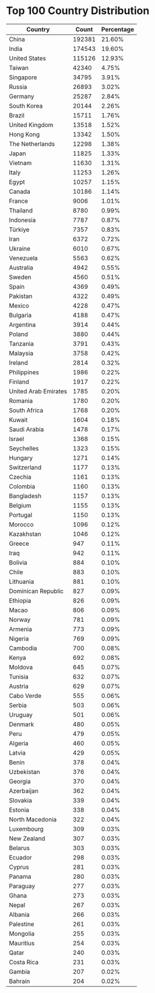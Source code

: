 # Top 100 Country Distribution
| Country | Count | Percentage |
|----|----|----|
| China | 192381 | 21.60% |
| India | 174543 | 19.60% |
| United States | 115126 | 12.93% |
| Taiwan | 42340 | 4.75% |
| Singapore | 34795 | 3.91% |
| Russia | 26893 | 3.02% |
| Germany | 25287 | 2.84% |
| South Korea | 20144 | 2.26% |
| Brazil | 15711 | 1.76% |
| United Kingdom | 13518 | 1.52% |
| Hong Kong | 13342 | 1.50% |
| The Netherlands | 12298 | 1.38% |
| Japan | 11825 | 1.33% |
| Vietnam | 11630 | 1.31% |
| Italy | 11253 | 1.26% |
| Egypt | 10257 | 1.15% |
| Canada | 10186 | 1.14% |
| France | 9006 | 1.01% |
| Thailand | 8780 | 0.99% |
| Indonesia | 7787 | 0.87% |
| Türkiye | 7357 | 0.83% |
| Iran | 6372 | 0.72% |
| Ukraine | 6010 | 0.67% |
| Venezuela | 5563 | 0.62% |
| Australia | 4942 | 0.55% |
| Sweden | 4560 | 0.51% |
| Spain | 4369 | 0.49% |
| Pakistan | 4322 | 0.49% |
| Mexico | 4228 | 0.47% |
| Bulgaria | 4188 | 0.47% |
| Argentina | 3914 | 0.44% |
| Poland | 3880 | 0.44% |
| Tanzania | 3791 | 0.43% |
| Malaysia | 3758 | 0.42% |
| Ireland | 2814 | 0.32% |
| Philippines | 1986 | 0.22% |
| Finland | 1917 | 0.22% |
| United Arab Emirates | 1785 | 0.20% |
| Romania | 1780 | 0.20% |
| South Africa | 1768 | 0.20% |
| Kuwait | 1604 | 0.18% |
| Saudi Arabia | 1478 | 0.17% |
| Israel | 1368 | 0.15% |
| Seychelles | 1323 | 0.15% |
| Hungary | 1271 | 0.14% |
| Switzerland | 1177 | 0.13% |
| Czechia | 1161 | 0.13% |
| Colombia | 1160 | 0.13% |
| Bangladesh | 1157 | 0.13% |
| Belgium | 1155 | 0.13% |
| Portugal | 1150 | 0.13% |
| Morocco | 1096 | 0.12% |
| Kazakhstan | 1046 | 0.12% |
| Greece | 947 | 0.11% |
| Iraq | 942 | 0.11% |
| Bolivia | 884 | 0.10% |
| Chile | 883 | 0.10% |
| Lithuania | 881 | 0.10% |
| Dominican Republic | 827 | 0.09% |
| Ethiopia | 826 | 0.09% |
| Macao | 806 | 0.09% |
| Norway | 781 | 0.09% |
| Armenia | 773 | 0.09% |
| Nigeria | 769 | 0.09% |
| Cambodia | 700 | 0.08% |
| Kenya | 692 | 0.08% |
| Moldova | 645 | 0.07% |
| Tunisia | 632 | 0.07% |
| Austria | 629 | 0.07% |
| Cabo Verde | 555 | 0.06% |
| Serbia | 503 | 0.06% |
| Uruguay | 501 | 0.06% |
| Denmark | 480 | 0.05% |
| Peru | 479 | 0.05% |
| Algeria | 460 | 0.05% |
| Latvia | 429 | 0.05% |
| Benin | 378 | 0.04% |
| Uzbekistan | 376 | 0.04% |
| Georgia | 370 | 0.04% |
| Azerbaijan | 362 | 0.04% |
| Slovakia | 339 | 0.04% |
| Estonia | 338 | 0.04% |
| North Macedonia | 322 | 0.04% |
| Luxembourg | 309 | 0.03% |
| New Zealand | 307 | 0.03% |
| Belarus | 303 | 0.03% |
| Ecuador | 298 | 0.03% |
| Cyprus | 281 | 0.03% |
| Panama | 280 | 0.03% |
| Paraguay | 277 | 0.03% |
| Ghana | 273 | 0.03% |
| Nepal | 267 | 0.03% |
| Albania | 266 | 0.03% |
| Palestine | 261 | 0.03% |
| Mongolia | 255 | 0.03% |
| Mauritius | 254 | 0.03% |
| Qatar | 240 | 0.03% |
| Costa Rica | 231 | 0.03% |
| Gambia | 207 | 0.02% |
| Bahrain | 204 | 0.02% |

